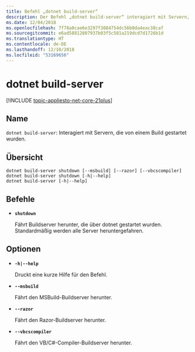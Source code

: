 ```yaml
---
title: Befehl „dotnet build-server“
description: Der Befehl „dotnet build-server“ interagiert mit Servern, die durch einen Build gestartet werden.
ms.date: 12/04/2018
ms.openlocfilehash: 7f78a0cae6e3297f3084754dc56b0da4eac38caf
ms.sourcegitcommit: e6ad58812807937b03f5c581a219dcd7d1726b1d
ms.translationtype: HT
ms.contentlocale: de-DE
ms.lasthandoff: 12/10/2018
ms.locfileid: "53169656"
---
```

# <a name="dotnet-build-server"></a>dotnet build-server

[!INCLUDE [topic-appliesto-net-core-21plus](../../../includes/topic-appliesto-net-core-21plus.md)]

## <a name="name"></a>Name

`dotnet build-server`: Interagiert mit Servern, die von einem Build gestartet wurden.

## <a name="synopsis"></a>Übersicht

```
dotnet build-server shutdown [--msbuild] [--razor] [--vbcscompiler]
dotnet build-server shutdown [-h|--help]
dotnet build-server [-h|--help]
```

## <a name="commands"></a>Befehle

* **`shutdown`**

  Fährt Buildserver herunter, die über dotnet gestartet wurden. Standardmäßig werden alle Server heruntergefahren.

## <a name="options"></a>Optionen

* **`-h|--help`**

  Druckt eine kurze Hilfe für den Befehl.

* **`--msbuild`**

  Fährt den MSBuild-Buildserver herunter.

* **`--razor`**

  Fährt den Razor-Buildserver herunter.

* **`--vbcscompiler`**

  Fährt den VB/C#-Compiler-Buildserver herunter.